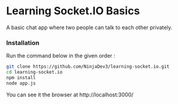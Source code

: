 # Learning Socket.IO Basics

A basic chat app where two people can talk to each other privately.

### Installation

Run the command below in the given order : 
```sh
git clone https://github.com/NinjaDev3/learning-socket.io.git
cd learning-socket.io
npm install
node app.js
```
You can see it the browser at http://localhost:3000/
